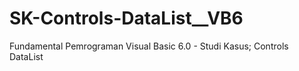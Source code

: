 # SK-Controls-DataList__VB6
Fundamental Pemrograman Visual Basic 6.0 - Studi Kasus; Controls DataList

